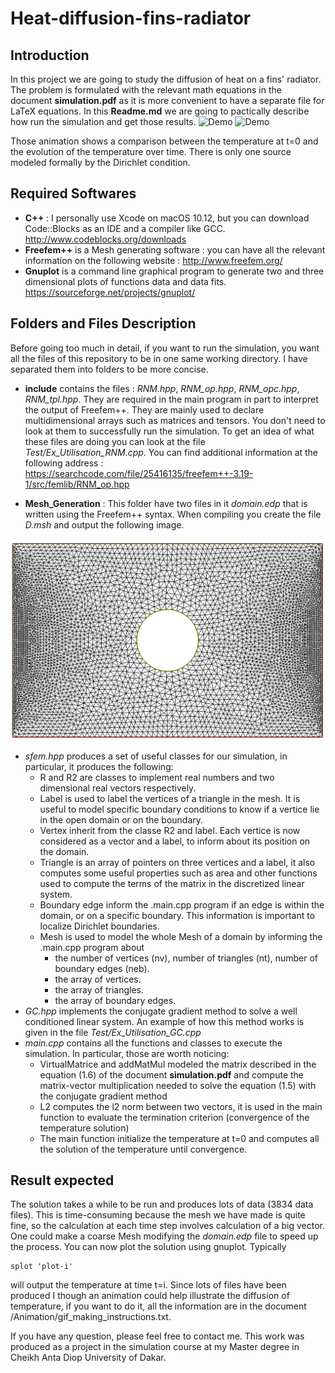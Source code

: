 # Heat-diffusion-fins-radiator

## Introduction
In this project we are going to study the diffusion of heat on a fins' radiator. The problem is formulated with the relevant math equations in the document **simulation.pdf** as it is more convenient to have a separate file for LaTeX equations. In this **Readme.md** we are going to pactically describe how run the simulation and get those results.
![Demo](https://user-images.githubusercontent.com/16581022/34326109-4645c7ba-e89d-11e7-9b0f-33a6615bc7df.gif)
![Demo](https://user-images.githubusercontent.com/16581022/34326126-9bcd3e16-e89d-11e7-8148-3dfce9371c9e.gif)

Those animation shows a comparison between the temperature at t=0 and the evolution of the temperature over time. There is only one source modeled formally by the Dirichlet condition.

## Required Softwares
* **C++** : I personally use  Xcode on macOS 10.12, but you can download Code::Blocks as an IDE and a compiler like GCC. 
http://www.codeblocks.org/downloads
* **Freefem++** is a Mesh generating software : you can have all the relevant information on the following website : http://www.freefem.org/
* **Gnuplot** is a command line graphical program to generate two and three dimensional plots of functions data and data fits.
https://sourceforge.net/projects/gnuplot/

## Folders and Files Description

Before going too much in detail, if you want to run the simulation, you want all the files of this repository to be in one same working directory. I have separated them into folders to be more concise.

* **include** contains the files : *RNM.hpp*, *RNM_op.hpp*, *RNM_opc.hpp*, *RNM_tpl.hpp*. They are required in the main program in part to interpret the output of Freefem++. They are mainly used to declare multidimensional arrays such as matrices and tensors. You don't need to look at them to successfully run the simulation. To get an idea of what these files are doing you can look at the file *Test/Ex_Utilisation_RNM.cpp*. You can find additional information at the following address : https://searchcode.com/file/25416135/freefem++-3.19-1/src/femlib/RNM_op.hpp

* **Mesh_Generation** : This folder have two files in it *domain.edp* that is written using the Freefem++ syntax. When compiling you create the file *D.msh* and output the following image.

![Alt text](Mesh_Generation/maillage.png?raw=false "Title")

* *sfem.hpp* produces a set of useful classes for our simulation, in particular, it produces the following:
  * R and R2 are classes to implement real numbers and two dimensional real vectors respectively.
  * Label is used to label the vertices of a triangle in the mesh. It is useful to model specific boundary conditions to know if a vertice lie in the open domain or on the boundary.
  * Vertex inherit from the classe R2 and label. Each vertice is now considered as a vector and a label, to inform about its position on the domain.
  * Triangle is an array of pointers on three vertices and a label, it also computes some useful properties such as area and other functions used to compute the terms of the matrix in the discretized linear system. 
  * Boundary edge inform the .main.cpp program if an edge is within the domain, or on a specific boundary. This information is important to localize Dirichlet boundaries.
  * Mesh is used to model the whole Mesh of a domain by informing the .main.cpp program about
    * the number of vertices (nv), number of triangles (nt), number of boundary edges (neb).
    * the array of vertices.
    * the array of triangles.
    * the array of boundary edges.
* *GC.hpp* implements the conjugate gradient method to solve a well conditioned linear system. An example of how this method works is given in the file *Test/Ex_Utilisation_GC.cpp*
* *main.cpp* contains all the functions and classes to execute the simulation. In particular, those are worth noticing:
  * VirtualMatrice and addMatMul modeled the matrix described in the equation (1.6) of the document **simulation.pdf**
  and compute the matrix-vector multiplication needed to solve the equation (1.5) with the conjugate gradient method
  * L2 computes the l2 norm between two vectors, it is used in the main function to evaluate the termination criterion (convergence of the temperature solution)
  * The main function initialize the temperature at t=0 and computes all the solution of the temperature until convergence.
  
## Result expected  
The solution takes a while to be run and produces lots of data (3834 data files). This is time-consuming because the mesh we have made is quite fine, so the calculation at each time step involves calculation of a big vector. One could make a coarse Mesh modifying the *domain.edp* file to speed up the process. 
You can now plot the solution using gnuplot. Typically 
```
splot 'plot-i'
```
will output the temperature at time t=i.
Since lots of files have been produced I though an animation could help illustrate the diffusion of temperature, if you want to do it, all the information are in the document /Animation/gif_making_instructions.txt.

If you have any question, please feel free to contact me. This work was produced as a project in the simulation course at my Master degree in Cheikh Anta Diop University of Dakar.

